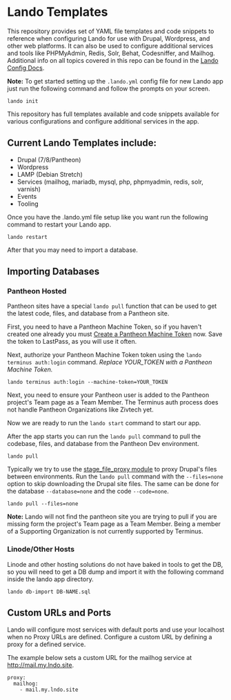 # Lando Templates

This repository provides set of YAML file templates and code snippets to reference when configuring Lando for use with Drupal, Wordpress, and other web platforms. It can also be used to configure additional services and tools like PHPMyAdmin, Redis, Solr, Behat, Codesniffer, and Mailhog. Additional info on all topics covered in this repo can be found in the [Lando Config Docs](https://docs.lando.dev/config/lando.html#base-file).

**Note:** To get started setting up the `.lando.yml` config file for new Lando app just run the following command and follow the prompts on your screen.

    lando init

This repository has full templates available and code snippets available for various configurations and configure additional services in the app.

## Current Lando Templates include:
- Drupal (7/8/Pantheon)
- Wordpress
- LAMP (Debian Stretch)
- Services (mailhog, mariadb, mysql, php, phpmyadmin, redis, solr, varnish)
- Events
- Tooling

Once you have the .lando.yml file setup like you want run the following command to restart your Lando app.

    lando restart

After that you may need to import a database.

## Importing Databases

### Pantheon Hosted
Pantheon sites have a special `lando pull` function that can be used to get the latest code, files, and database from a Pantheon site.

First, you need to have a Pantheon Machine Token, so if you haven't created one already you must [Create a Pantheon Machine Token](https://pantheon.io/docs/machine-tokens/) now. Save the token to LastPass, as you will use it often.

Next, authorize your Pantheon Machine Token token using the `lando terminus auth:login` command. _Replace YOUR_TOKEN with a Pantheon Machine Token._

    lando terminus auth:login --machine-token=YOUR_TOKEN

Next, you need to ensure your Pantheon user is added to the Pantheon project's Team page as a Team Member. The Terminus auth process does not handle Pantheon Organizations like Zivtech yet.

Now we are ready to run the `lando start` command to start our app.

After the app starts you can run the `lando pull` command to pull the codebase, files, and database from the Pantheon Dev environment.

    lando pull

Typically we try to use the [stage_file_proxy module](https://www.drupal.org/project/stage_file_proxy) to proxy Drupal's files between environments. Run the `lando pull` command with the `--files=none` option to skip downloading the Drupal site files. The same can be done for the database `--database=none` and the code `--code=none`.

    lando pull --files=none

**Note:** Lando will not find the pantheon site you are trying to pull if you are missing form the project's Team page as a Team Member. Being a member of a Supporting Organization is not currently supported by Terminus.

### Linode/Other Hosts
Linode and other hosting solutions do not have baked in tools to get the DB, so you will need to get a DB dump and import it with the following command inside the lando app directory.

    lando db-import DB-NAME.sql


## Custom URLs and Ports
Lando will configure most services with default ports and use your localhost when no Proxy URLs are defined. Configure a custom URL by defining a proxy for a defined service.

The example below sets a custom URL for the mailhog service at http://mail.my.lndo.site.

```
proxy:
  mailhog:
    - mail.my.lndo.site
```


